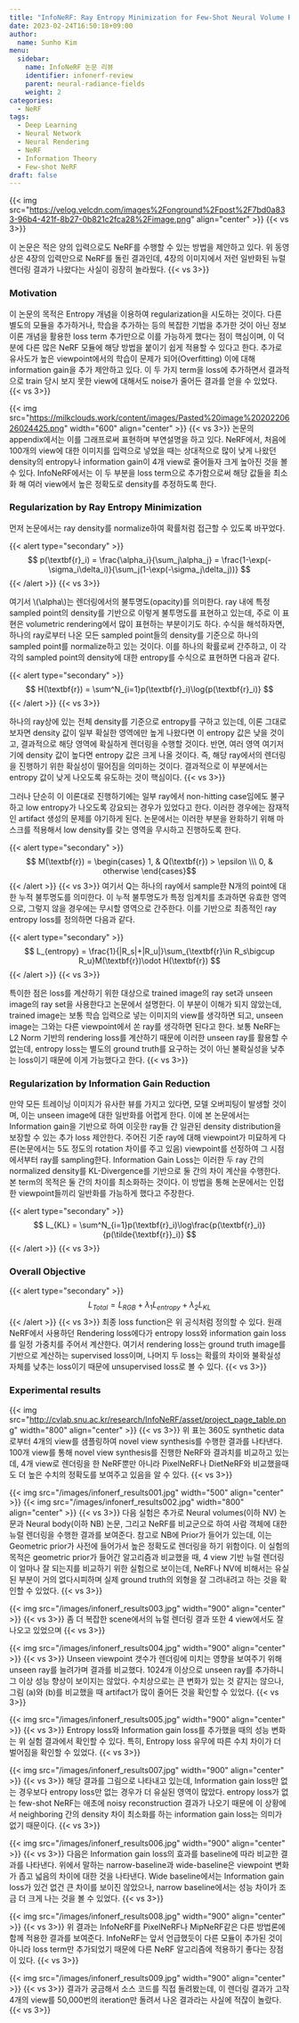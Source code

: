 ```yaml
---
title: "InfoNeRF: Ray Entropy Minimization for Few-Shot Neural Volume Rendering"
date: 2023-02-24T16:50:18+09:00
author:
  name: Sunho Kim
menu:
  sidebar:
    name: InfoNeRF 논문 리뷰
    identifier: infonerf-review
    parent: neural-radiance-fields
    weight: 2
categories:
  - NeRF
tags:
  - Deep Learning
  - Neural Network
  - Neural Rendering
  - NeRF
  - Information Theory
  - Few-shot NeRF
draft: false
---
```

{{< img src="https://velog.velcdn.com/images%2Fonground%2Fpost%2F7bd0a833-96b4-421f-8b27-0b821c2fca28%2Fimage.png" align="center"  >}}
{{< vs 3>}}

이 논문은 적은 양의 입력으로도 NeRF를 수행할 수 있는 방법을 제안하고 있다. 위 동영상은 4장의 입력만으로 NeRF를 돌린 결과인데, 4장의 이미지에서 저런 일반화된 뉴럴 렌더링 결과가 나왔다는 사실이 굉장히 놀라웠다.
{{< vs 3>}}

### Motivation
이 논문의 목적은 Entropy 개념을 이용하여 regularization을 시도하는 것이다. 다른 별도의 모듈을 추가하거나, 학습을 추가하는 등의 복잡한 기법을 추가한 것이 아닌 정보 이론 개념을 활용한 loss term 추가만으로 이를 가능하게 했다는 점이 핵심이며, 이 덕분에 다른 많은 NeRF 모듈에 해당 방법을 붙이기 쉽게 적용할 수 있다고 한다. 추가로 유사도가 높은 viewpoint에서의 학습이 문제가 되어(Overfitting) 이에 대해 information gain을 추가 제안하고 있다. 이 두 가지 term을 loss에 추가하면서 결과적으로 train 당시 보지 못한 view에 대해서도 noise가 줄어든 결과를 얻을 수 있었다.
{{< vs 3>}}

{{< img src="https://milkclouds.work/content/images/Pasted%20image%2020220626024425.png" width="600" align="center"  >}}
{{< vs 3>}}
논문의 appendix에서는 이를 그래프로써 표현하며 부연설명을 하고 있다. NeRF에서, 처음에 100개의 view에 대한 이미지를 입력으로 넣었을 때는 상대적으로 많이 낮게 나왔던 density의 entropy나 information gain이 4개 view로 줄어들자 크게 높아진 것을 볼 수 있다. InfoNeRF에서는 이 두 부분을 loss term으로 추가함으로써 해당 값들을 최소화 해 여러 view에서 높은 정확도로 density를 추정하도록 한다.


### Regularization by Ray Entropy Minimization
먼저 논문에서는 ray density를 normalize하여 확률처럼 접근할 수 있도록 바꾸었다.

{{< alert type="secondary" >}}
$$ p(\textbf{r}_i) = \frac{\alpha_i}{\sum_j\alpha_j} = \frac{1-\exp(-\sigma_i\delta_i)}{\sum_j(1-\exp(-\sigma_j\delta_j))} $$
{{< /alert >}}
{{< vs 3>}}

여기서 \\(\alpha\\)는 렌더링에서의 불투명도(opacity)를 의미한다. ray 내에 특정 sampled point의 density를 기반으로 이렇게 불투명도를 표현하고 있는데, 주로 이 표현은 volumetric rendering에서 많이 표현하는 부분이기도 하다. 수식을 해석하자면, 하나의 ray로부터 나온 모든 sampled point들의 density를 기준으로 하나의 sampled point를 normalize하고 있는 것이다. 이를 하나의 확률로써 간주하고, 이 각각의 sampled point의 density에 대한 entropy를 수식으로 표현하면 다음과 같다.

{{< alert type="secondary" >}}
$$ H(\textbf{r}) = \sum^N_{i=1}p(\textbf{r}_i)\log{p(\textbf{r}_i)} $$
{{< /alert >}}
{{< vs 3>}}

하나의 ray상에 있는 전체 density를 기준으로 entropy를 구하고 있는데, 이론 그대로 보자면 density 값이 일부 확실한 영역에만 높게 나왔다면 이 entropy 값은 낮을 것이고, 결과적으로 해당 영역에 확실하게 렌더링을 수행할 것이다. 반면, 여러 영역 여기저기에 density 값이 높다면 entropy 값은 크게 나올 것이다. 즉, 해당 ray에서의 렌더링을 진행하기 위한 확실성이 떨어짐을 의미하는 것이다. 결과적으로 이 부분에서는 entropy 값이 낮게 나오도록 유도하는 것이 핵심이다.
{{< vs 3>}}

그러나 단순히 이 이론대로 진행하기에는 일부 ray에서 non-hitting case임에도 불구하고 low entropy가 나오도록 강요되는 경우가 있었다고 한다. 이러한 경우에는 잠재적인 artifact 생성의 문제를 야기하게 된다. 논문에서는 이러한 부분을 완화하기 위해 마스크를 적용해서 low density를 갖는 영역을 무시하고 진행하도록 한다.

{{< alert type="secondary" >}}
$$ M(\textbf{r}) = \begin{cases}
1, & Q(\textbf{r}) > \epsilon \\\
0, & otherwise
\end{cases}$$
{{< /alert >}}
{{< vs 3>}}
여기서 Q는 하나의 ray에서 sample한 N개의 point에 대한 누적 불투명도를 의미한다. 이 누적 불투명도가 특정 임계치를 초과하면 유효한 영역으로, 그렇지 않을 경우에는 무시할 영역으로 간주한다. 이를 기반으로 최종적인 ray entropy loss를 정의하면 다음과 같다.

{{< alert type="secondary" >}}
$$ L_{entropy} = \frac{1}{|R_s|+|R_u|}\sum_{\textbf{r}\in R_s\bigcup R_u}M(\textbf{r})\odot H(\textbf{r}) $$
{{< /alert >}}
{{< vs 3>}}

특이한 점은 loss를 계산하기 위한 대상으로 trained image의 ray set과 unseen image의 ray set을 사용한다고 논문에서 설명한다. 이 부분이 이해가 되지 않았는데, trained image는 보통 학습 입력으로 넣는 이미지의 view를 생각하면 되고, unseen image는 그와는 다른 viewpoint에서 쏜 ray를 생각하면 된다고 한다. 보통 NeRF는 L2 Norm 기반의 rendering loss를 계산하기 때문에 이러한 unseen ray를 활용할 수 없는데, entropy loss는 별도의 ground truth를 요구하는 것이 아닌 불확실성을 낮추는 loss이기 때문에 이게 가능했다고 한다.
{{< vs 3>}}

### Regularization by Information Gain Reduction
만약 모든 트레이닝 이미지가 유사한 뷰를 가지고 있다면, 모델 오버피팅이 발생할 것이며, 이는 unseen image에 대한 일반화를 어렵게 한다. 이에 본 논문에서는 Information gain을 기반으로 하여 이웃한 ray들 간 일관된 density distribution을 보장할 수 있는 추가 loss 제안한다. 주어진 기준 ray에 대해 viewpoint가 미묘하게 다른(논문에서는 5도 정도의 rotation 차이를 주고 있음) viewpoint를 선정하여 그 시점에서부터 ray를 sampling한다. Information Gain Loss는 이러한 두 ray 간의 normalized density를 KL-Divergence를 기반으로 둘 간의 차이 계산을 수행한다. 본 term의 목적은 둘 간의 차이를 최소화하는 것이다. 이 방법을 통해 논문에서는 인접한 viewpoint들끼리 일반화를 가능하게 했다고 주장한다.

{{< alert type="secondary" >}}
$$ L_{KL} = \sum^N_{i=1}p(\textbf{r}_i)\log\frac{p(\textbf{r}_i)}{p(\tilde{\textbf{r}}_i)} $$
{{< /alert >}}
{{< vs 3>}}

### Overall Objective
{{< alert type="secondary" >}}
$$ L_{Total} = L_{RGB} + \lambda_1L_{entropy} + \lambda_2L_{KL} $$
{{< /alert >}}
{{< vs 3>}}
최종 loss function은 위 공식처럼 정의할 수 있다. 원래 NeRF에서 사용하던 Rendering loss에다가 entropy loss와 information gain loss를 일정 가중치를 주어서 계산한다. 여기서 rendering loss는 ground truth image를 기반으로 계산하는 supervised loss이며, 나머지 두 loss는 확률의 차이와 불확실성 자체를 낮추는 loss이기 때문에 unsupervised loss로 볼 수 있다.
{{< vs 3>}}

### Experimental results
{{< img src="http://cvlab.snu.ac.kr/research/InfoNeRF/asset/project_page_table.png" width="800" align="center"  >}}
{{< vs 3>}}
위 표는 360도 synthetic data로부터 4개의 view를 샘플링하여 novel view synthesis를 수행한 결과를 나타낸다. 100개 view를 통해 novel view synthesis를 진행한 NeRF와 결과치를 비교하고 있는데, 4개 view로 렌더링을 한 NeRF뿐만 아니라 PixelNeRF나 DietNeRF와 비교했을때도 더 높은 수치의 정확도를 보여주고 있음을 알 수 있다.
{{< vs 3>}}

{{< img src="/images/infonerf_results001.jpg" width="500" align="center"  >}}
{{< img src="/images/infonerf_results002.jpg" width="800" align="center"  >}}
{{< vs 3>}}
다음 실험은 추가로 Neural volumes(이하 NV) 논문과 Neural body(이하 NB) 논문, 그리고 NeRF를 비교군으로 하여 사람 객체에 대한 뉴럴 렌더링을 수행한 결과를 보여준다. 참고로 NB에 Prior가 들어가 있는데, 이는 Geometric prior가 사전에 들어가서 높은 정확도로 렌더링을 하기 위함이다. 이 실험의 목적은 geometric prior가 들어간 알고리즘과 비교했을 때, 4 view 기반 뉴럴 렌더링이 얼마나 잘 되는지를 비교하기 위한 실험으로 보이는데, NeRF나 NV에 비해서는 유실된 부분이 거의 없다시피하며 실제 ground truth의 외형을 잘 그려내려고 하는 것을 확인할 수 있었다.
{{< vs 3>}}

{{< img src="/images/infonerf_results003.jpg" width="900" align="center"  >}}
{{< vs 3>}}
좀 더 복잡한 scene에서의 뉴럴 렌더링 결과 또한 4 view에서도 잘 나오고 있었으며
{{< vs 3>}}

{{< img src="/images/infonerf_results004.jpg" width="900" align="center"  >}}
{{< vs 3>}}
Unseen viewpoint 갯수가 렌더링에 미치는 영향을 보여주기 위해 unseen ray를 늘려가며 결과를 비교했다. 1024개 이상으로 unseen ray를 추가하니 그 이상 성능 향상이 보이지는 않았다. 수치상으로는 큰 변화가 있는 것 같지는 않으나, 그림 (a)와 (b)를 비교했을 때 artifact가 많이 줄어든 것을 확인할 수 있었다.
{{< vs 3>}}

{{< img src="/images/infonerf_results005.jpg" width="900" align="center"  >}}
{{< vs 3>}}
Entropy loss와 Information gain loss를 추가했을 때의 성능 변화는 위 실험 결과에서 확인할 수 있다. 특히, Entropy loss 유무에 따른 수치 차이가 더 벌어짐을 확인할 수 있었다.
{{< vs 3>}}

{{< img src="/images/infonerf_results007.jpg" width="900" align="center"  >}}
{{< vs 3>}}
해당 결과를 그림으로 나타내고 있는데, Information gain loss만 없는 경우보다 entropy loss만 없는 경우가 더 유실된 영역이 많았다. entropy loss가 없는 few-shot NeRF는 애초에 noisy reconstruction 결과가 나오기 때문에 이 상황에서 neighboring 간의 density 차이 최소화를 하는 information gain loss는 의미가 없기 때문이다.
{{< vs 3>}}

{{< img src="/images/infonerf_results006.jpg" width="900" align="center"  >}}
{{< vs 3>}}
다음은 Information gain loss의 효과를 baseline에 따라 비교한 결과를 나타낸다. 위에서 말하는 narrow-baseline과 wide-baseline은 viewpoint 변화가 좁고 넓음의 차이에 대한 것을 나타낸다. Wide baseline에서는 Information gain loss가 있건 없건 큰 차이를 보이진 않았으나, narrow baseline에서는 성능 차이가 조금 더 크게 나는 것을 볼 수 있었다.
{{< vs 3>}}

{{< img src="/images/infonerf_results008.jpg" width="900" align="center"  >}}
{{< vs 3>}}
위 결과는 InfoNeRF를 PixelNeRF나 MipNeRF같은 다른 방법론에 함께 적용한 결과를 보여준다. InfoNeRF는 앞서 언급했듯이 다른 모듈이 추가된 것이 아니라 loss term만 추가되었기 때문에 다른 NeRF 알고리즘에 적용하기 좋다는 장점이 있다.
{{< vs 3>}}

{{< img src="/images/infonerf_results009.jpg" width="900" align="center"  >}}
{{< vs 3>}}
결과가 궁금해서 소스 코드를 직접 돌려봤는데, 이 렌더링 결과가 고작 4개의 view를 50,000번의 iteration만 돌려서 나온 결과라는 사실에 적잖이 놀랐다.
{{< vs 3>}}